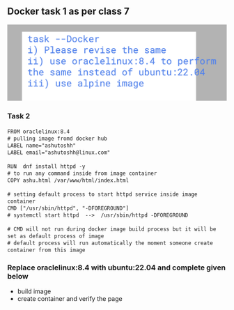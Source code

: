 ## Docker task 1  as per class 7 

<img src="dt1.png">

### Task 2 

```
FROM oraclelinux:8.4 
# pulling image fromd docker hub 
LABEL name="ashutoshh"
LABEL email="ashutoshh@linux.com"

RUN  dnf install httpd -y 
# to run any command inside from image container 
COPY ashu.html /var/www/html/index.html 

# setting default process to start httpd service inside image container 
CMD ["/usr/sbin/httpd", "-DFOREGROUND"]
# systemctl start httpd  -->  /usr/sbin/httpd -DFOREGROUND

# CMD will not run during docker image build process but it will be set as default process of image
# default process will run automatically the moment someone create container from this image

```

### Replace oraclelinux:8.4 with ubuntu:22.04  and complete given below
- build image
- create container and verify the page 
